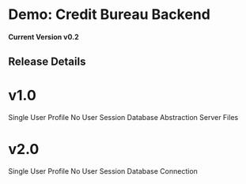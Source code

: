 # Demo: Credit Bureau Backend
#### Current Version v0.2


## Release Details
# v1.0
Single User Profile
No User Session
Database Abstraction Server Files
# v2.0
Single User Profile
No User Session
Database Connection